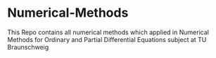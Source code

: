 # Numerical-Methods
This Repo contains all numerical methods which applied in Numerical Methods for Ordinary and Partial Differential Equations subject at TU Braunschweig
